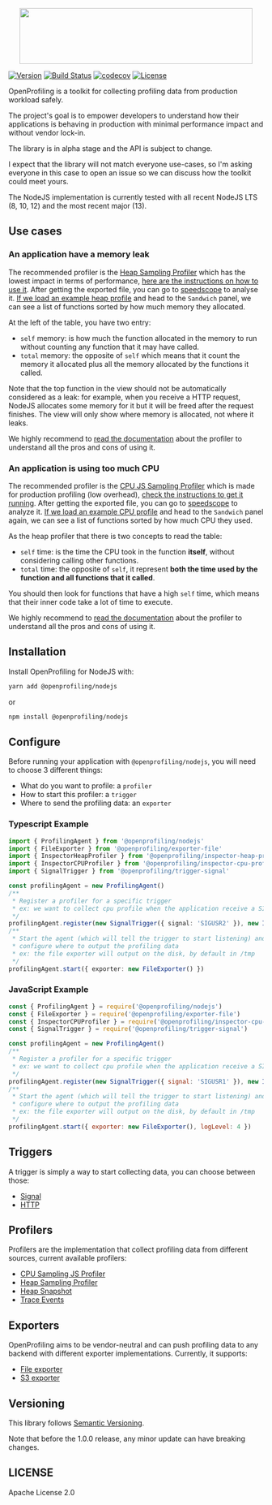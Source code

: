 <p align="center">
  <img width="460" height="110" src="https://i.imgur.com/bhihJmk.png">
  </a>
</p>


[![Version](https://img.shields.io/npm/v/@openprofiling/core.svg)](https://img.shields.io/npm/v/@openprofiling/core.svg)
[![Build Status](https://cloud.drone.io/api/badges/vmarchaud/openprofiling-node/status.svg)](https://cloud.drone.io/vmarchaud/openprofiling-node)
[![codecov](https://codecov.io/gh/vmarchaud/openprofiling-node/branch/master/graph/badge.svg)](https://codecov.io/gh/vmarchaud/openprofiling-node)
[![License](https://img.shields.io/npm/l/@opencensus/core.svg)](https://img.shields.io/npm/l/@opencensus/core.svg)


OpenProfiling is a toolkit for collecting profiling data from production workload safely.

The project's goal is to empower developers to understand how their applications is behaving in production with minimal performance impact and without vendor lock-in.

The library is in alpha stage and the API is subject to change.

I expect that the library will not match everyone use-cases, so I'm asking everyone in this case to open an issue so we can discuss how the toolkit could meet yours.

The NodeJS implementation is currently tested with all recent NodeJS LTS (8, 10, 12) and the most recent major (13).

## Use cases

### An application have a memory leak

The recommended profiler is the [Heap Sampling Profiler](https://github.com/vmarchaud/openprofiling-node/tree/master/packages/openprofiling-inspector-heap-profiler) which has the lowest impact in terms of performance, [here are the instructions on how to use it](https://github.com/vmarchaud/openprofiling-node/tree/master/packages/openprofiling-inspector-heap-profiler#how-to-use).
After getting the exported file, you can go to [speedscope](https://www.speedscope.app/) to analyse it.
[If we load an example heap profile](https://www.speedscope.app/#profileURL=https%3A%2F%2Frawcdn.githack.com%2Fvmarchaud%2Fopenprofiling-node%2F475c1f31e5635cd9230c9296549dfbf9765a7464%2Fexamples%2Fprofiles%2Fsimple.heapprofile) and head to the `Sandwich` panel, we can see a list of functions sorted by how much memory they allocated.

At the left of the table, you have two entry:
- `self` memory: is how much the function allocated in the memory to run without counting any function that it may have called.
- `total` memory: the opposite of `self` which means that it count the memory it allocated plus all the memory allocated by the functions it called.

Note that the top function in the view should not be automatically considered as a leak: for example, when you receive a HTTP request, NodeJS allocates some memory for it but it will be freed after the request finishes. The view will only show where memory is allocated, not where it leaks.

We highly recommend to [read the documentation](ttps://github.com/vmarchaud/openprofiling-node/tree/master/packages/openprofiling-inspector-heap-profiler) about the profiler to understand all the pros and cons of using it.

### An application is using too much CPU

The recommended profiler is the [CPU JS Sampling Profiler](https://github.com/vmarchaud/openprofiling-node/tree/master/packages/openprofiling-inspector-cpu-profiler) which is made for production profiling (low overhead), [check the instructions to get it running](https://github.com/vmarchaud/openprofiling-node/tree/master/packages/openprofiling-inspector-cpu-profiler#how-to-use).
After getting the exported file, you can go to [speedscope](https://www.speedscope.app/) to analyze it.
[If we load an example CPU profile](https://www.speedscope.app/#profileURL=https%3A%2F%2Frawcdn.githack.com%2Fvmarchaud%2Fopenprofiling-node%2F475c1f31e5635cd9230c9296549dfbf9765a7464%2Fexamples%2Fprofiles%2Fheavy.cpuprofile) and head to the `Sandwich` panel again, we can see a list of functions sorted by how much CPU they used.

As the heap profiler that there is two concepts to read the table:
- `self` time: is the time the CPU took in the function **itself**, without considering calling other functions.
- `total` time: the opposite of `self`, it represent **both the time used by the function and all functions that it called**.

You should then look for functions that have a high `self` time, which means that their inner code take a lot of time to execute.

We highly recommend to [read the documentation](ttps://github.com/vmarchaud/openprofiling-node/tree/master/packages/openprofiling-inspector-cpu-profiler) about the profiler to understand all the pros and cons of using it.


## Installation

Install OpenProfiling for NodeJS with:

```bash
yarn add @openprofiling/nodejs
```

or

```bash
npm install @openprofiling/nodejs
```

## Configure

Before running your application with `@openprofiling/nodejs`, you will need to choose 3 different things:
- What do you want to profile: a `profiler`
- How to start this profiler: a `trigger`
- Where to send the profiling data: an `exporter`

### Typescript Example

```ts
import { ProfilingAgent } from '@openprofiling/nodejs'
import { FileExporter } from '@openprofiling/exporter-file'
import { InspectorHeapProfiler } from '@openprofiling/inspector-heap-profiler'
import { InspectorCPUProfiler } from '@openprofiling/inspector-cpu-profiler'
import { SignalTrigger } from '@openprofiling/trigger-signal'

const profilingAgent = new ProfilingAgent()
/**
 * Register a profiler for a specific trigger
 * ex: we want to collect cpu profile when the application receive a SIGUSR2 signal
 */
profilingAgent.register(new SignalTrigger({ signal: 'SIGUSR2' }), new InspectorCPUProfiler({}))
/**
 * Start the agent (which will tell the trigger to start listening) and
 * configure where to output the profiling data
 * ex: the file exporter will output on the disk, by default in /tmp
 */
profilingAgent.start({ exporter: new FileExporter() })
```

### JavaScript Example

```js
const { ProfilingAgent } = require('@openprofiling/nodejs')
const { FileExporter } = require('@openprofiling/exporter-file')
const { InspectorCPUProfiler } = require('@openprofiling/inspector-cpu-profiler')
const { SignalTrigger } = require('@openprofiling/trigger-signal')

const profilingAgent = new ProfilingAgent()
/**
 * Register a profiler for a specific trigger
 * ex: we want to collect cpu profile when the application receive a SIGUSR2 signal
 */
profilingAgent.register(new SignalTrigger({ signal: 'SIGUSR1' }), new InspectorCPUProfiler({}))
/**
 * Start the agent (which will tell the trigger to start listening) and
 * configure where to output the profiling data
 * ex: the file exporter will output on the disk, by default in /tmp
 */
profilingAgent.start({ exporter: new FileExporter(), logLevel: 4 })
```

## Triggers

A trigger is simply a way to start collecting data, you can choose between those:

- [Signal](https://github.com/vmarchaud/openprofiling-node/tree/master/packages/openprofiling-trigger-signal)
- [HTTP](https://github.com/vmarchaud/openprofiling-node/tree/master/packages/openprofiling-trigger-http)

## Profilers

Profilers are the implementation that collect profiling data from different sources, current available profilers:

- [CPU Sampling JS Profiler](https://github.com/vmarchaud/openprofiling-node/tree/master/packages/openprofiling-inspector-cpu-profiler)
- [Heap Sampling Profiler](https://github.com/vmarchaud/openprofiling-node/tree/master/packages/openprofiling-inspector-heap-profiler)
- [Heap Snapshot](https://github.com/vmarchaud/openprofiling-node/tree/master/packages/openprofiling-inspector-heapsnapshot)
- [Trace Events](https://github.com/vmarchaud/openprofiling-node/tree/master/packages/openprofiling-inspector-trace-events)

## Exporters

OpenProfiling aims to be vendor-neutral and can push profiling data to any backend with different exporter implementations. Currently, it supports:

- [File exporter](https://github.com/vmarchaud/openprofiling-node/tree/master/packages/openprofiling-exporter-file)
- [S3 exporter](https://github.com/vmarchaud/openprofiling-node/tree/master/packages/openprofiling-exporter-s3)

## Versioning

This library follows [Semantic Versioning](http://semver.org/).

Note that before the 1.0.0 release, any minor update can have breaking changes.

## LICENSE

Apache License 2.0

[npm-url]: https://www.npmjs.com/package/@openprofiling/core.svg
[linter-img]: https://img.shields.io/badge/linter-ts--standard-brightgreen.svg
[node-img]: https://img.shields.io/node/v/@openprofiling/core.svg
[license-image]: https://img.shields.io/badge/license-Apache_2.0-green.svg?style=flat
